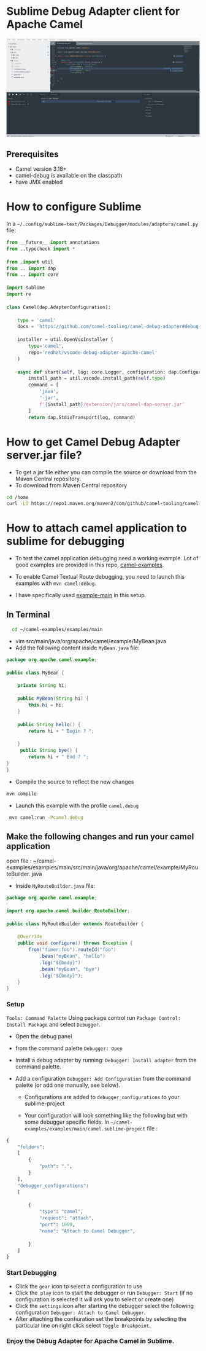 # Sublime Debug Adapter client for Apache Camel

![A breakpoint hit on a Camel route endpoint](./images/sublime-dap.gif)

## Prerequisites
 - Camel version 3.18+
 - camel-debug is available on the classpath
 - have JMX enabled

# How to configure Sublime

In a `~/.config/sublime-text/Packages/Debugger/modules/adapters/camel.py` file:
```py
from __future__ import annotations
from ..typecheck import *

from .import util
from .. import dap
from .. import core

import sublime
import re

class Camel(dap.AdapterConfiguration):

    type = 'camel'
    docs = 'https://github.com/camel-tooling/camel-debug-adapter#debug-adapter-for-apache-camel'

    installer = util.OpenVsxInstaller (
        type='camel',
        repo='redhat/vscode-debug-adapter-apache-camel'
    )

    async def start(self, log: core.Logger, configuration: dap.ConfigurationExpanded):
        install_path = util.vscode.install_path(self.type)
        command = [
            'java',
            '-jar',
            f'{install_path}/extension/jars/camel-dap-server.jar'
        ]
        return dap.StdioTransport(log, command)
```

# How to get Camel Debug Adapter server.jar file?
- To get a jar file either you can compile the source or download from the Maven Central repository.
- To download from Maven Central repository
```sh
cd /home
curl -LO https://repo1.maven.org/maven2/com/github/camel-tooling/camel-dap-server/0.4.0/camel-dap-server-0.5.0.jar
  ```

# How to attach camel application to sublime for debugging

* To test the camel application debugging need a working example. Lot of good examples are provided in this repo, [camel-examples](https://github.com/apache/camel-examples).

* To enable Camel Textual Route debugging, you need to launch this examples with `mvn camel:debug`.

* I have specifically used [example-main](https://github.com/apache/camel-examples/tree/main/examples/main) in this setup.

## In Terminal
```sh
  cd ~/camel-examples/examples/main
```
- vim src/main/java/org/apache/camel/example/MyBean.java
- Add the following content inside `MyBean.java` file:
```java
package org.apache.camel.example;

public class MyBean {

    private String hi;

    public MyBean(String hi) {
        this.hi = hi;
    }

    public String hello() {
        return hi + " Begin ? ";

    }
     public String bye() {
        return hi + " End ? ";
}
}
```
* Compile the source to reflect the new changes
 ```sh
 mvn compile
 ```
* Launch this example with the profile `camel.debug`
```sh
 mvn camel:run -Pcamel.debug
```

## Make the following changes and run your camel application

open file : ~/camel-examples/examples/main/src/main/java/org/apache/camel/example/MyRouteBuilder.
java
- Inside `MyRouteBuilder.java` file:
```java
package org.apache.camel.example;

import org.apache.camel.builder.RouteBuilder;

public class MyRouteBuilder extends RouteBuilder {

    @Override
    public void configure() throws Exception {
        from("timer:foo").routeId("foo")
            .bean("myBean", "hello")
            .log("${body}")
            .bean("myBean", "bye")
            .log("${body}");
    }
}
```
### Setup
`Tools: Command Palette` Using package control run `Package Control: Install Package` and select `Debugger`.
- Open the debug panel
- from the command palette `Debugger: Open`

- Install a debug adapter by running: ```Debugger: Install adapter``` from the command palette.

- Add a configuration ```Debugger: Add Configuration``` from the command palette (or add one manually, see below).
  - Configurations are added to `debugger_configurations` to your sublime-project

  - Your configuration will look something like the following but with some debugger specific fields.
  In  `~/camel-examples/examples/main/camel.sublime-project` file :
```lisp
{
    "folders":
    [
        {
            "path": ".",
        }
    ],
    "debugger_configurations":
    [

        {
            "type": "camel",
            "request": "attach",
            "port": 1099,
            "name": "Attach to Camel Debugger",

        }
    ]
}
```
### Start Debugging
- Click the `gear` icon to select a configuration to use
- Click the` play` icon to start the debugger or run `Debugger: Start` (if no configuration is selected it will ask you to select or create one)
- Click the `settings` icon after starting the debugger select the following configuration `Debugger: Attach to Camel Debugger`.
- After attaching the confiuration set the breakpoints by selecting the particular line on right click select `Toggle Breakpoint`.

### Enjoy the Debug Adapter for Apache Camel in Sublime.
